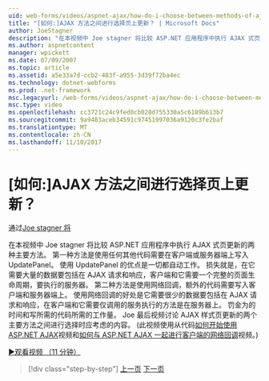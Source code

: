 ```yaml
---
uid: web-forms/videos/aspnet-ajax/how-do-i-choose-between-methods-of-ajax-page-updates
title: "[如何:]AJAX 方法之间进行选择页上更新？ | Microsoft Docs"
author: JoeStagner
description: "在本视频中 Joe stagner 将比较 ASP.NET 应用程序中执行 AJAX 式页更新的两种主要方法。 第一种方法是使用 Upd..."
ms.author: aspnetcontent
manager: wpickett
ms.date: 07/09/2007
ms.topic: article
ms.assetid: a5e33a7d-ccb2-483f-a955-3d39f72ba4ec
ms.technology: dotnet-webforms
ms.prod: .net-framework
msc.legacyurl: /web-forms/videos/aspnet-ajax/how-do-i-choose-between-methods-of-ajax-page-updates
msc.type: video
ms.openlocfilehash: cc3721c24c9fed0cb028d755330a5c6189b613b7
ms.sourcegitcommit: 9a9483aceb34591c97451997036a9120c3fe2baf
ms.translationtype: MT
ms.contentlocale: zh-CN
ms.lasthandoff: 11/10/2017
---
```

<a name="how-do-i-choose-between-methods-of-ajax-page-updates"></a>[如何:]AJAX 方法之间进行选择页上更新？
====================
通过[Joe stagner 将](https://github.com/JoeStagner)

在本视频中 Joe stagner 将比较 ASP.NET 应用程序中执行 AJAX 式页更新的两种主要方法。 第一种方法是使用任何其他代码需要在客户端或服务器端上写入 UpdatePanel。 使用 UpdatePanel 的优点是一切都自动工作。 损失就是，在它需要大量的数据要包括在 AJAX 请求和响应，客户端和它需要一个完整的页面生命周期，要执行的服务器。 第二种方法是使用网络回调，额外的代码需要写入客户端和服务器端上。 使用网络回调的好处是它需要很少的数据要包括在 AJAX 请求和响应，在客户端和它需要仅调用的服务执行的方法是在服务器上。 罚金为的时间和写所需的代码所需的工作量。 Joe 最后视频讨论 AJAX 样式页更新的两个主要方法之间进行选择时应考虑的内容。 (此视频使用从代码[如何开始使用 ASP.NET AJAX](how-do-i-get-started-with-aspnet-ajax.md)视频和[如何与 ASP.NET AJAX 一起进行客户端的网络回调](how-do-i-make-client-side-network-callbacks-with-aspnet-ajax.md)视频。)

[&#9654;观看视频 （11 分钟）](https://channel9.msdn.com/Blogs/ASP-NET-Site-Videos/how-do-i-choose-between-methods-of-ajax-page-updates)

>[!div class="step-by-step"]
[上一页](how-do-i-update-multiple-regions-of-a-page-with-aspnet-ajax.md)
[下一页](how-do-i-use-other-javascript-user-interface-libraries-with-aspnet-ajax.md)

